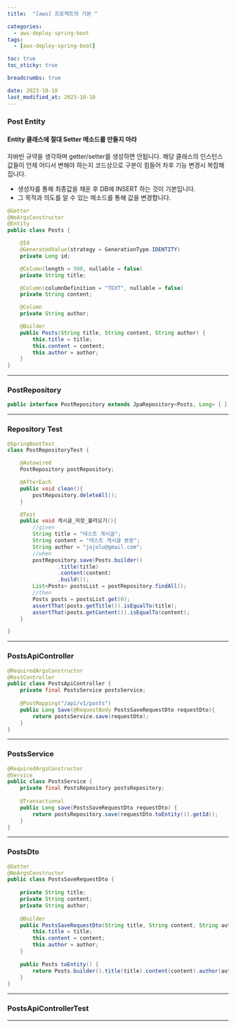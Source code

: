 ```yaml
---
title:  "[aws] 프로젝트의 기본 "

categories:
  - aws-deploy-spring-boot
tags:
  - [aws-deploy-spring-boot]

toc: true
toc_sticky: true

breadcrumbs: true

date: 2023-10-10
last_modified_at: 2023-10-10
---
```


### Post Entity

#### Entity 클래스에 절대 Setter 메소드를 만들지 마라
자바빈 규약을 생각하며 getter/setter를 생성하면 안됩니다.
해당 클래스의 인스턴스 값들이 언제 어디서 변해야 하는지 코드상으로 구분이 힘들어 차후 기능 변경시 복잡해집니다.
- 생성자를 통해 최종값을 채운 후 DB에 INSERT 하는 것이 기본입니다.
- 그 목적과 의도를 알 수 있는 메소드를 통해 값을 변경합니다.

```java
@Getter
@NoArgsConstructor
@Entity
public class Posts {

    @Id
    @GeneratedValue(strategy = GenerationType.IDENTITY)
    private Long id;

    @Column(length = 500, nullable = false)
    private String title;

    @Column(columnDefinition = "TEXT", nullable = false)
    private String content;

    @Column
    private String author;

    @Builder
    public Posts(String title, String content, String author) {
        this.title = title;
        this.content = content;
        this.author = author;
    }
}

```

-----

### PostRepository
```java
public interface PostRepository extends JpaRepository<Posts, Long> { }
```

-----

### Repository Test
```java
@SpringBootTest
class PostRepositoryTest {

    @Autowired
    PostRepository postRepository;

    @AfterEach
    public void clean(){
        postRepository.deleteAll();
    }

    @Test
    public void 게시글_저장_불러오기(){
        //given
        String title = "테스트 게시글";
        String content = "테스트 게시글 본문";
        String author = "jojolu@gmail.com";
        //when
        postRepository.save(Posts.builder()
                .title(title)
                .content(content)
                .build());
        List<Posts> postsList = postRepository.findAll();
        //then
        Posts posts = postsList.get(0);
        assertThat(posts.getTitle()).isEqualTo(title);
        assertThat(posts.getContent()).isEqualTo(content);
    }

}
```

-----

### PostsApiController
```java
@RequiredArgsConstructor
@RestController
public class PostsApiController {
    private final PostsService postsService;
    
    @PostMapping("/api/v1/posts")
    public Long Save(@RequestBody PostsSaveRequestDto requestDto){
        return postsService.save(requestDto);
    }
}

```

-----

### PostsService
```java
@RequiredArgsConstructor
@Service
public class PostsService {
    private final PostsRepository postsRepository;
    
    @Transactional
    public Long save(PostsSaveRequestDto requestDto) {
        return postsRepository.save(requestDto.toEntity()).getId();
    }
}
```

-----

### PostsDto
```java
@Getter
@NoArgsConstructor
public class PostsSaveRequestDto {
    
    private String title;
    private String content;
    private String author;
    
    @Builder
    public PostsSaveRequestDto(String title, String content, String author) {
        this.title = title;
        this.content = content;
        this.author = author;
    }
    
    public Posts toEntity() {
        return Posts.builder().title(title).content(content).author(author).build();
    }
}
```

-----

### PostsApiControllerTest


-----
